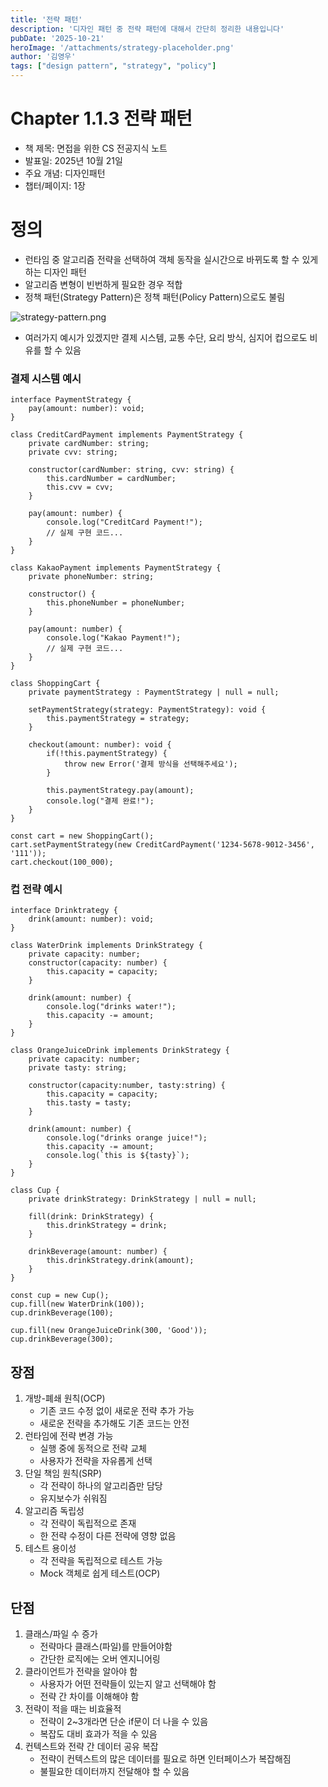 ```yaml
---
title: '전략 패턴'
description: '디자인 패턴 중 전략 패턴에 대해서 간단히 정리한 내용입니다'
pubDate: '2025-10-21'
heroImage: '/attachments/strategy-placeholder.png'
author: '김영우'
tags: ["design pattern", "strategy", "policy"]
---
```

# Chapter 1.1.3 전략 패턴

- 책 제목: 면접을 위한 CS 전공지식  노트
- 발표일: 2025년 10월 21일
- 주요 개념: 디자인패턴
- 챕터/페이지: 1장

# 정의

- 런타임 중 알고리즘 전략을 선택하여 객체 동작을 실시간으로 바뀌도록 할 수 있게 하는 디자인 패턴
- 알고리즘  변형이 빈번하게 필요한 경우 적합
- 정책 패턴(Strategy Pattern)은 정책 패턴(Policy Pattern)으로도 불림

![strategy-pattern.png](/attachments/strategy-pattern.png)

- 여러가지 예시가 있겠지만 결제 시스템, 교통 수단, 요리 방식, 심지어 컵으로도 비유를 할 수 있음

### 결제 시스템 예시

```tsx
interface PaymentStrategy {
	pay(amount: number): void;
}

class CreditCardPayment implements PaymentStrategy {
	private cardNumber: string;
	private cvv: string;
	
	constructor(cardNumber: string, cvv: string) {
		this.cardNumber = cardNumber;
		this.cvv = cvv;
	}
	
	pay(amount: number) {
		console.log("CreditCard Payment!");
		// 실제 구현 코드...
	}
}

class KakaoPayment implements PaymentStrategy {
	private phoneNumber: string;
	
	constructor() {
		this.phoneNumber = phoneNumber;
	}
	
	pay(amount: number) {
		console.log("Kakao Payment!");
		// 실제 구현 코드...
	}
}

class ShoppingCart {
	private paymentStrategy : PaymentStrategy | null = null;
	
	setPaymentStrategy(strategy: PaymentStrategy): void {
		this.paymentStrategy = strategy;
	}
	
	checkout(amount: number): void {
		if(!this.paymentStrategy) {
			throw new Error('결제 방식을 선택해주세요');
		}
		
		this.paymentStrategy.pay(amount);
		console.log("결제 완료!");
	}
}

const cart = new ShoppingCart();
cart.setPaymentStrategy(new CreditCardPayment('1234-5678-9012-3456', '111'));
cart.checkout(100_000);
```

### 컵 전략 예시

```tsx
interface Drinktrategy {
	drink(amount: number): void;
}

class WaterDrink implements DrinkStrategy {
	private capacity: number;
	constructor(capacity: number) {
		this.capacity = capacity;
	}
	
	drink(amount: number) {
		console.log("drinks water!");
		this.capacity -= amount;
	}
}

class OrangeJuiceDrink implements DrinkStrategy {
	private capacity: number;
	private tasty: string;
	
	constructor(capacity:number, tasty:string) {
		this.capacity = capacity;
		this.tasty = tasty;
	}
	
	drink(amount: number) {
		console.log("drinks orange juice!");
		this.capacity -= amount;
		console.log(`this is ${tasty}`);
	}
}

class Cup {
	private drinkStrategy: DrinkStrategy | null = null;
	
	fill(drink: DrinkStrategy) {
		this.drinkStrategy = drink;
	}
	
	drinkBeverage(amount: number) {
		this.drinkStrategy.drink(amount);
	}
}

const cup = new Cup();
cup.fill(new WaterDrink(100));
cup.drinkBeverage(100);

cup.fill(new OrangeJuiceDrink(300, 'Good'));
cup.drinkBeverage(300);
```

## 장점

1. 개방-폐쇄 원칙(OCP)
    - 기존 코드 수정 없이 새로운 전략 추가 가능
    - 새로운 전략을 추가해도 기존 코드는 안전
2. 런타임에 전략 변경 가능
    - 실행 중에 동적으로 전략 교체
    - 사용자가 전략을 자유롭게 선택
3. 단일 책임 원칙(SRP)
    - 각 전략이 하나의 알고리즘만 담당
    - 유지보수가 쉬워짐
4. 알고리즘 독립성
    - 각 전략이 독립적으로 존재
    - 한 전략 수정이 다른 전략에 영향 없음
5. 테스트 용이성
    - 각 전략을 독립적으로 테스트 가능
    - Mock 객체로 쉽게 테스트(OCP)

## 단점

1. 클래스/파일 수 증가
    - 전략마다 클래스(파일)를 만들어야함
    - 간단한 로직에는 오버 엔지니어링
2. 클라이언트가 전략을 알아야 함
    - 사용자가 어떤 전략들이 있는지 알고 선택해야 함
    - 전략 간 차이를 이해해야 함
3. 전략이 적을 때는 비효율적
    - 전략이 2~3개라면 단순 if문이 더 나을 수 있음
    - 복잡도 대비 효과가 적을 수 있음
4. 컨텍스트와 전략 간 데이터 공유 복잡
    - 전략이 컨텍스트의 많은 데이터를 필요로 하면 인터페이스가 복잡해짐
    - 불필요한 데이터까지 전달해야 할 수 있음